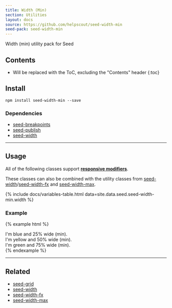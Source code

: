 ```yaml
---
title: Width (Min)
section: Utilities
layout: docs
source: https://github.com/helpscout/seed-width-min
seed-pack: seed-width-min
---
```


Width (min) utility pack for Seed

## Contents

* Will be replaced with the ToC, excluding the "Contents" header
{:toc}

## Install

```
npm install seed-width-min --save
```


### Dependencies

* [seed-breakpoints](/packs/seed-breakpoints)
* [seed-publish](/packs/seed-publish)
* [seed-width](/packs/seed-width)



---



## Usage

All of the following classes support **[responsive modifiers](/packs/seed-breakpoints/#responsive-modifiers)**.


These classes can also be combined with the utility classes from [seed-width](/packs/seed-width)/[seed-width-fx](/packs/seed-width-fx) and [seed-width-max](/packs/seed-width-max).

{% include docs/variables-table.html data=site.data.seed.seed-width-min.width %}


### Example

{% example html %}
<div class="u-width-min-3 t-bg-blue-200">
  I'm blue and 25% wide (min).
</div>
<div class="u-width-min-6 t-bg-yellow-200">
  I'm yellow and 50% wide (min).
</div>
<div class="u-width-min-9 t-bg-green-200">
  I'm green and 75% wide (min).
</div>
{% endexample %}



---



## Related

* [seed-grid](/packs/seed-grid)
* [seed-width](/packs/seed-width)
* [seed-width-fx](/packs/seed-width-fx)
* [seed-width-max](/packs/seed-width-max)
